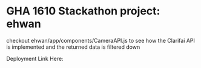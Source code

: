 # GHA 1610 Stackathon project: ehwan

checkout ehwan/app/components/CameraAPI.js to see how the Clarifai API is implemented and the returned data is filtered down

Deployment Link Here:
